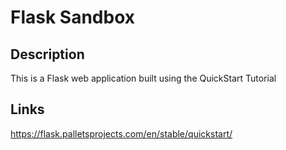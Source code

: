 # Flask Sandbox

## Description
This is a Flask web application built using the QuickStart Tutorial

## Links
https://flask.palletsprojects.com/en/stable/quickstart/